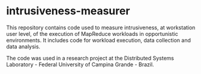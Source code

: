 # intrusiveness-measurer

This repository contains code used to measure intrusiveness, at workstation user level, of the execution of MapReduce 
workloads in opportunistic environments. It includes code for workload execution, data collection and data analysis.

The code was used in a research project at the Distributed Systems Laboratory - Federal University of Campina Grande - Brazil.
